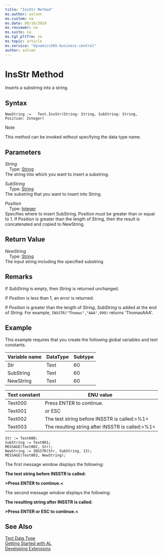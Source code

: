 ```yaml
---
title: "InsStr Method"
ms.author: solsen
ms.custom: na
ms.date: 09/16/2019
ms.reviewer: na
ms.suite: na
ms.tgt_pltfrm: na
ms.topic: article
ms.service: "dynamics365-business-central"
author: solsen
---
```

[//]: # (START>DO_NOT_EDIT)
[//]: # (IMPORTANT:Do not edit any of the content between here and the END>DO_NOT_EDIT.)
[//]: # (Any modifications should be made in the .xml files in the ModernDev repo.)
# InsStr Method
Inserts a substring into a string.


## Syntax
```
NewString :=   Text.InsStr(String: String, SubString: String, Position: Integer)
```
> [!NOTE]  
> This method can be invoked without specifying the data type name.  
## Parameters
*String*  
&emsp;Type: [String](../string/string-data-type.md)  
The string into which you want to insert a substring.
        
*SubString*  
&emsp;Type: [String](../string/string-data-type.md)  
The substring that you want to insert into String.
        
*Position*  
&emsp;Type: [Integer](../integer/integer-data-type.md)  
Specifies where to insert SubString. Position must be greater than or equal to 1. If Position is greater than the length of String, then the result is concatenated and copied to NewString.  


## Return Value
*NewString*  
&emsp;Type: [String](../string/string-data-type.md)  
The input string including the specified substring  


[//]: # (IMPORTANT: END>DO_NOT_EDIT)

## Remarks  
 If *SubString* is empty, then *String* is returned unchanged.  
  
 If *Position* is less than 1, an error is returned.  
  
 If *Position* is greater than the length of *String*, *SubString* is added at the end of *String*. For example, `INSSTR("Thomas","AAA",999)` returns 'ThomasAAA'.  
  
## Example  
 This example requires that you create the following global variables and text constants.  
  
|Variable name|DataType|Subtype|  
|-------------------|--------------|-------------|  
|Str|Text|60|  
|SubString|Text|60|  
|NewString|Text|60|  
  
|Text constant|ENU value|  
|-------------------|---------------|  
|Text000|Press ENTER to continue.|  
|Text001|or ESC|  
|Text002|The test string before INSSTR is called:>%1\<|  
|Text003|The resulting string after INSSTR is called:>%1\<|  
  
```  
Str := Text000;  
SubString := Text001;  
MESSAGE(Text002, Str);  
NewString := INSSTR(Str, SubString, 13);  
MESSAGE(Text003, NewString);  
```  
  
 The first message window displays the following:  
  
 **The test string before INSSTR is called:**  
  
 **>Press ENTER to continue.\<**  
  
 The second message window displays the following:  
  
 **The resulting string after INSSTR is called:**  
  
 **>Press ENTER or ESC to continue.\<**  

## See Also
[Text Data Type](text-data-type.md)  
[Getting Started with AL](../../devenv-get-started.md)  
[Developing Extensions](../../devenv-dev-overview.md)